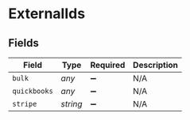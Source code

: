 # ExternalIds


## Fields

| Field              | Type               | Required           | Description        |
| ------------------ | ------------------ | ------------------ | ------------------ |
| `bulk`             | *any*              | :heavy_minus_sign: | N/A                |
| `quickbooks`       | *any*              | :heavy_minus_sign: | N/A                |
| `stripe`           | *string*           | :heavy_minus_sign: | N/A                |